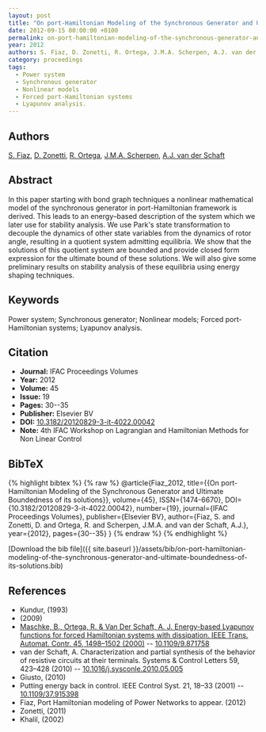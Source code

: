 ```yaml
---
layout: post
title: "On port-Hamiltonian Modeling of the Synchronous Generator and Ultimate Boundedness of its solutions"
date: 2012-09-15 00:00:00 +0100
permalink: on-port-hamiltonian-modeling-of-the-synchronous-generator-and-ultimate-boundedness-of-its-solutions
year: 2012
authors: S. Fiaz, D. Zonetti, R. Ortega, J.M.A. Scherpen, A.J. van der Schaft
category: proceedings
tags:
  - Power system
  - Synchronous generator
  - Nonlinear models
  - Forced port-Hamiltonian systems
  - Lyapunov analysis.
---
```

 
## Authors
[S. Fiaz](authors/s-fiaz), [D. Zonetti](authors/daniele-zonetti), [R. Ortega](authors/romeo-ortega), [J.M.A. Scherpen](authors/jacquelien-m-a-scherpen), [A.J. van der Schaft](authors/arjan-van-der-schaft)
 
## Abstract
In this paper starting with bond graph techniques a nonlinear mathematical model of the synchronous generator in port-Hamiltonian framework is derived. This leads to an energy–based description of the system which we later use for stability analysis. We use Park's state transformation to decouple the dynamics of other state variables from the dynamics of rotor angle, resulting in a quotient system admitting equilibria. We show that the solutions of this quotient system are bounded and provide closed form expression for the ultimate bound of these solutions. We will also give some preliminary results on stability analysis of these equilibria using energy shaping techniques.
 
## Keywords
Power system; Synchronous generator; Nonlinear models; Forced port-Hamiltonian systems; Lyapunov analysis.
 
## Citation
- **Journal:** IFAC Proceedings Volumes
- **Year:** 2012
- **Volume:** 45
- **Issue:** 19
- **Pages:** 30--35
- **Publisher:** Elsevier BV
- **DOI:** [10.3182/20120829-3-it-4022.00042](https://doi.org/10.3182/20120829-3-it-4022.00042)
- **Note:** 4th IFAC Workshop on Lagrangian and Hamiltonian Methods for Non Linear Control
 
## BibTeX
{% highlight bibtex %}
{% raw %}
@article{Fiaz_2012,
  title={{On port-Hamiltonian Modeling of the Synchronous Generator and Ultimate Boundedness of its solutions}},
  volume={45},
  ISSN={1474-6670},
  DOI={10.3182/20120829-3-it-4022.00042},
  number={19},
  journal={IFAC Proceedings Volumes},
  publisher={Elsevier BV},
  author={Fiaz, S. and Zonetti, D. and Ortega, R. and Scherpen, J.M.A. and van der Schaft, A.J.},
  year={2012},
  pages={30--35}
}
{% endraw %}
{% endhighlight %}
 
[Download the bib file]({{ site.baseurl }}/assets/bib/on-port-hamiltonian-modeling-of-the-synchronous-generator-and-ultimate-boundedness-of-its-solutions.bib)
 
## References
- Kundur, (1993)
- (2009)
- [Maschke, B., Ortega, R. & Van Der Schaft, A. J. Energy-based Lyapunov functions for forced Hamiltonian systems with dissipation. IEEE Trans. Automat. Contr. 45, 1498–1502 (2000)](energy-based-lyapunov-functions-for-forced-hamiltonian-systems-with-dissipation) -- [10.1109/9.871758](https://doi.org/10.1109/9.871758)
- van der Schaft, A. Characterization and partial synthesis of the behavior of resistive circuits at their terminals. Systems &amp; Control Letters 59, 423–428 (2010) -- [10.1016/j.sysconle.2010.05.005](https://doi.org/10.1016/j.sysconle.2010.05.005)
- Giusto, (2010)
- Putting energy back in control. IEEE Control Syst. 21, 18–33 (2001) -- [10.1109/37.915398](https://doi.org/10.1109/37.915398)
- Fiaz, Port Hamiltonian modeling of Power Networks to appear. (2012)
- Zonetti, (2011)
- Khalil, (2002)

